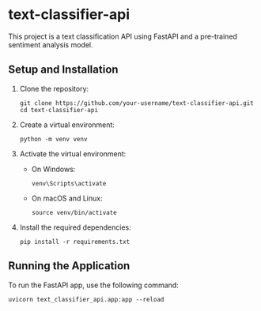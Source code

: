 # text-classifier-api

This project is a text classification API using FastAPI and a pre-trained sentiment analysis model.

## Setup and Installation

1. Clone the repository:

   ```
   git clone https://github.com/your-username/text-classifier-api.git
   cd text-classifier-api
   ```

2. Create a virtual environment:

   ```
   python -m venv venv
   ```

3. Activate the virtual environment:
   - On Windows:

     ```
     venv\Scripts\activate
     ```

   - On macOS and Linux:

     ```
     source venv/bin/activate
     ```

4. Install the required dependencies:

   ```
   pip install -r requirements.txt
   ```

## Running the Application

To run the FastAPI app, use the following command:

```
uvicorn text_classifier_api.app:app --reload